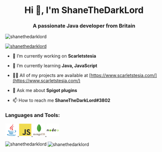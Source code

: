 <h1 align="center">Hi 👋, I'm ShaneTheDarkLord</h1>
<h3 align="center">A passionate Java developer from Britain</h3>

<p align="left"> <img src="https://komarev.com/ghpvc/?username=shanethedarklord&label=Profile%20views&color=0e75b6&style=flat" alt="shanethedarklord" /> </p>

<p align="left"> <a href="https://github.com/ryo-ma/github-profile-trophy"><img src="https://github-profile-trophy.vercel.app/?username=shanethedarklord" alt="shanethedarklord" /></a> </p>

- 🔭 I’m currently working on **Scarletstesia**

- 🌱 I’m currently learning **Java, JavaScript**

- 👨‍💻 All of my projects are available at [https://www.scarletstesia.com/](https://www.scarletstesia.com/)

- 💬 Ask me about **Spigot plugins**

- 📫 How to reach me **ShaneTheDarkLord#3802**


<h3 align="left">Languages and Tools:</h3>
<p align="left"> <a href="https://www.java.com" target="_blank"> <img src="https://raw.githubusercontent.com/devicons/devicon/master/icons/java/java-original.svg" alt="java" width="40" height="40"/> </a> <a href="https://developer.mozilla.org/en-US/docs/Web/JavaScript" target="_blank"> <img src="https://raw.githubusercontent.com/devicons/devicon/master/icons/javascript/javascript-original.svg" alt="javascript" width="40" height="40"/> </a> <a href="https://www.mongodb.com/" target="_blank"> <img src="https://raw.githubusercontent.com/devicons/devicon/master/icons/mongodb/mongodb-original-wordmark.svg" alt="mongodb" width="40" height="40"/> </a> <a href="https://nodejs.org" target="_blank"> <img src="https://raw.githubusercontent.com/devicons/devicon/master/icons/nodejs/nodejs-original-wordmark.svg" alt="nodejs" width="40" height="40"/> </a> </p>

<p><img align="left" src="https://github-readme-stats.vercel.app/api/top-langs?username=shanethedarklord&show_icons=true&theme=dark&title_color=ff007b&text_color=ffffff&locale=en&layout=compact" alt="shanethedarklord" /></p>

<p>&nbsp;<img align="center" src="https://github-readme-stats.vercel.app/api?username=shanethedarklord&show_icons=true&locale=en" alt="shanethedarklord" /></p>

